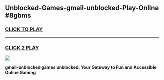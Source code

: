 
## Unblocked-Games-gmail-unblocked-Play-Online #8gbms
<h3>
<a href="https://news.freeplayer.one?title=gmail-unblocked&ref=3">CLICK TO PLAY</a></h3>
<hr>

<h3>
<a href="https://news.freeplayer.one?title=gmail-unblocked&ref=3">CLICK 2 PLAY</a>
  
</h3>

<a href="https://news.freeplayer.one?title=gmail-unblocked&ref=3"><img src="https://clearcache.store/games.png"></a>


**gmail-unblocked games unblocked: Your Gateway to Fun and Accessible Online Gaming**
